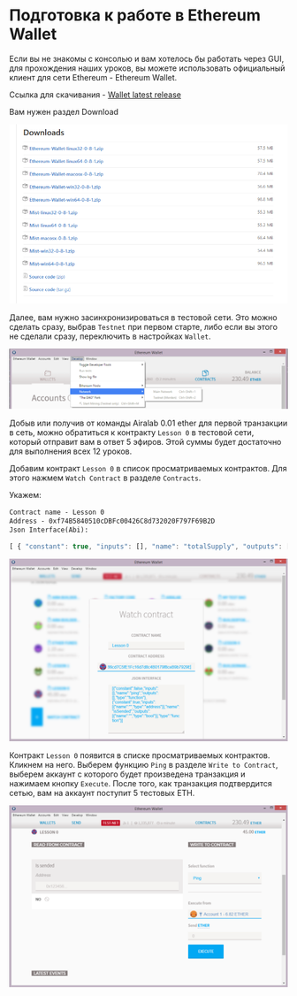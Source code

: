 # Подготовка к работе в Ethereum Wallet

Если вы не знакомы с консолью и вам хотелось бы работать через GUI, для прохождения наших уроков, вы можете использовать официальный клиент для сети Ethereum - Ethereum Wallet.

Ссылка для скачивания - [Wallet latest release](https://github.com/ethereum/mist/releases)

Вам нужен раздел Download

![Screenshot 36](/img/Screenshot_36.png)

Далее, вам нужно засинхронизироваться в тестовой сети. Это можно сделать сразу, выбрав `Testnet` при первом старте, либо если вы этого не сделали сразу, переключить в настройках `Wallet`.

![Screenshot 37](/img/Screenshot_37.png)

Добыв или получив от команды Airalab 0.01 ether для первой транзакции в сеть, можно обратиться к контракту `Lesson 0` в тестовой сети, который отправит вам в ответ 5 эфиров. Этой суммы будет достаточно для выполнения всех 12 уроков.

Добавим контракт `Lesson 0` в список просматриваемых контрактов. Для этого нажмем `Watch Contract` в разделе `Contracts`.

Укажем:

    Contract name - Lesson 0
    Address - 0xf74B5840510cDBFc00426C8d732020F797F69B2D
    Json Interface(Abi):
``` js
[ { "constant": true, "inputs": [], "name": "totalSupply", "outputs": [ { "name": "", "type": "uint256", "value": "50000000000000000000" } ], "payable": false, "type": "function" }, { "constant": false, "inputs": [], "name": "ping", "outputs": [], "payable": false, "type": "function" }, { "constant": true, "inputs": [ { "name": "", "type": "address" } ], "name": "isSended", "outputs": [ { "name": "", "type": "bool", "value": false } ], "payable": false, "type": "function" }, { "payable": true, "type": "fallback" } ]
```
![Screenshot 38](/img/Screenshot_38.png)

Контракт `Lesson 0` появится в списке просматриваемых контрактов. Кликнем на него. Выберем функцию `Ping` в разделе `Write to Contract`, выберем аккаунт с которого будет произведена транзакция и нажимаем кнопку `Execute`. После того, как транзакция подтвердится сетью, вам на аккаунт поступит 5 тестовых ETH.

![Screenshot 39](/img/Screenshot_39.png)
